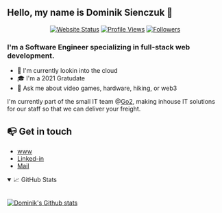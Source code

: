 ## Hello, my name is Dominik Sienczuk 👋

<div align="center">
  
  [![Website Status][website-status]][Domski]
  [![Profile Views][profile-views]][github]
  [![Followers][followers]][followers-stat]
  
</div>

### I'm a Software Engineer specializing in full-stack web development.

- 🌱 I'm currently lookin into the cloud 
- 🎓 I'm a 2021 Gratudate
- 💬 Ask me about video games, hardware, hiking, or web3

I'm currently part of the small IT team @[Go2][go2], making inhouse IT solutions for our staff so that we can deliver your freight.

## 📭 Get in touch

* [www][Domski]
* [Linked-in][Linkedin]
* [Mail] 


<details open>
  <summary>📈 GitHub Stats</summary>
  
  <br>
  
  [![Dominik's Github stats][stats]][readme-stats]
  
</details>

[Domski]: https://domsk.dev
[website-status]: https://img.shields.io/website?url=https%3A%2F%2Fdomsk.dev
[go2]: https://go2.us
[Linkedin]: https://www.linkedin.com/in/dominiks007/
[Mail]: mailto:dominiksk09@gmail.com
[stats]: https://github-readme-stats.vercel.app/api?username=dominikS007&show_icons=true&count_private=true&theme=radical
[readme-stats]: https://github.com/anuraghazra/github-readme-stats
[profile-views]: https://komarev.com/ghpvc/?username=dominikS007
[github]: https://github.com/dominikS007
[followers]: https://img.shields.io/github/followers/dominikS007
[followers-stat]: https://github.com/dominikS007?tab=followers
<!--
**dominikS007/dominikS007** is a ✨ _special_ ✨ repository because its `README.md` (this file) appears on your GitHub profile.

Here are some ideas to get you started:

- 🔭 I’m currently working on ...
- 🌱 I’m currently learning ...
- 👯 I’m looking to collaborate on ...
- 🤔 I’m looking for help with ...
- 💬 Ask me about ...
- 📫 How to reach me: ...
- 😄 Pronouns: ...
- ⚡ Fun fact: ...
[![JavaScript](https://img.shields.io/badge/-JavaScript-000?&logo=JavaScript&logoColor=ddc508)](https://github.com/dominikS007?tab=repositories&q=&type=&language=javascript)
-->
